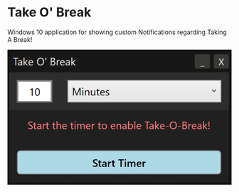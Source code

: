 ﻿# Take O' Break

Windows 10 application for showing custom Notifications regarding Taking A Break!

<img src="takeobreak/assets/images/appsnap.png" />
